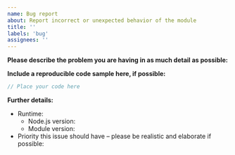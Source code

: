 ```yaml
---
name: Bug report
about: Report incorrect or unexpected behavior of the module
title: ''
labels: 'bug'
assignees: ''
---
```


**Please describe the problem you are having in as much detail as possible:**

**Include a reproducible code sample here, if possible:**

```ts
// Place your code here
```

**Further details:**

- Runtime:
  - Node.js version:
  - Module version:
- Priority this issue should have – please be realistic and elaborate if possible:
